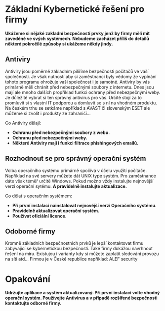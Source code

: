 # Základní Kybernetické řešení pro firmy
**Ukážeme si nějaké zakladní bezpečností prvky jenž by firmy měli mít 
zavedéné ve svých systémech. Nebudeme zacházet příliš do detailů některé 
pokročilé způsoby si ukážeme někdy jindy.**

## Antiviry
Antiviry jsou poměrně základním piliříme bezpečnosti počítačů ve vaší 
společnosti. Je však nutností aby si zaměstnanci byly vědomy že vypínání 
tohoto programu ohrožuje vaši společnost i je samotné. Antiviry by vás 
primárně měli chránit před nebezpečnými soubory z internetu. Dnes jsou 
mají ale mnoho dalších propříklad funkci ochrany před nebezpečnými weby. 
Je důležité vybrat si ten správný antivirus pro vás. Určitě stojí za to 
promluvit si s vlastní IT podporou a domluvit se s ní na vhodném produktu. 
Na českém trhu se setkáme například s AVAST či slovenským ESET ale můžeme 
si zvolit i produkty ze zahraničí...

Co Antiviry dělají:
- **Ochranu před nebezpečnými soubory z webu.**
- **Ochranu před nebezpečnými weby.**
- **Některé Antiviry mají i funkci filtrace phishingových emailů.**

## Rozhodnout se pro správný operační systém
Volba operačního systému primárně spočívá v účelu využítí počítače. 
Například na své servery můžete dát UNIX type systém. Pro zaměstnance dáte 
však téměř určitě Windows. Pokud možno vždy instalujte nejnovější verzi 
operační sytému.
**A pravidelně instalujte aktualizace.**

Co dělat s operačním systémem:
- **Při první instalaci nainstalovat nejnovější verzi Operačního 
systému.**
- **Pravidelně aktualizovat operační systém.**
- **Používat oficiální licence.**

## Odoborné firmy
Kromně základních bezpečnostních prvků je lepší kontaktovat firmu 
zabývající se kybernetickou bezpečností. Také firmy dokážou navrhnout 
řešení na míru. Existujou i varianty kdy si můžete zaplatit sledování 
provozu na síti atd...
Firmou je v České republice například: ALEF security

# Opakování
**Udržujte aplikace a systém aktualizovaný. Při první instalaci volte 
vhodný operační systém. Používejte Antivirus a v případě rozšířené 
bezpečnosti kontaktujte odborné firmy.**

